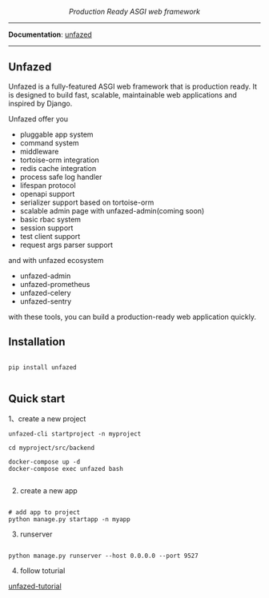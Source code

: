 


<p align="center">
    <em>Production Ready ASGI web framework</em>
</p>


-----

**Documentation**: [unfazed](https://unfazed.readthedocs.io/)

-----


Unfazed
----


Unfazed is a fully-featured ASGI web framework that is production ready. It is designed to build fast, scalable, maintainable web applications and inspired by Django.


Unfazed offer you

- pluggable app system
- command system
- middleware
- tortoise-orm integration
- redis cache integration
- process safe log handler
- lifespan protocol
- openapi support
- serializer support based on tortoise-orm
- scalable admin page with unfazed-admin(coming soon)
- basic rbac system
- session support
- test client support
- request args parser support


and with unfazed ecosystem

- unfazed-admin
- unfazed-prometheus
- unfazed-celery
- unfazed-sentry

with these tools, you can build a production-ready web application quickly.


## Installation

```shell

pip install unfazed


```

## Quick start

1、create a new project

```shell
unfazed-cli startproject -n myproject

cd myproject/src/backend

docker-compose up -d
docker-compose exec unfazed bash


```

2. create a new app

```shell

# add app to project
python manage.py startapp -n myapp

```


3. runserver

```shell

python manage.py runserver --host 0.0.0.0 --port 9527

```

4. follow toturial

[unfazed-tutorial](https://unfazed.readthedocs.io/zh_CN/latest/tutorial/index.html)


